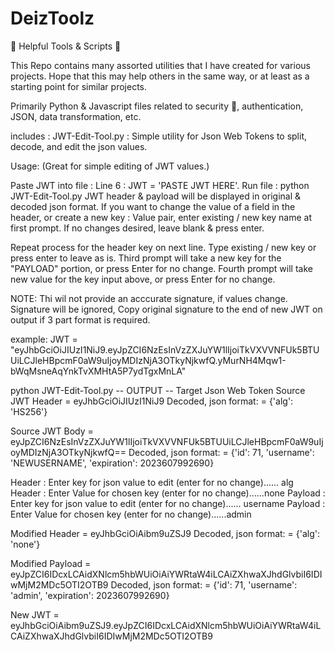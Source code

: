 # DeizToolz

 🧐 Helpful Tools &amp; Scripts 🧐

This Repo contains many assorted utilities that I have created for various projects. 
Hope that this may help others in the same way, or at least as a starting point for similar projects. 

Primarily Python & Javascript files related to security 🤫, authentication, JSON, data transformation, etc. 

includes :
JWT-Edit-Tool.py : Simple utility for Json Web Tokens to split, decode, and edit the json values.

Usage:                   (Great for simple editing of JWT values.)

Paste JWT into file : Line 6 : JWT = 'PASTE JWT HERE'.
Run file : python JWT-Edit-Tool.py
JWT header & payload will be displayed in original & decoded json format.
If you want to change the value of a field in the header, or create a new key : Value pair, 
enter existing / new key name at first prompt. 
If no changes desired, leave blank & press enter.

Repeat process for the header key on next line. 
Type existing / new key or press enter to leave as is. 
Third prompt will take a new key for the "PAYLOAD" portion, or press Enter for no change. 
Fourth prompt will take new value for the key input above, or press Enter for no change.

NOTE: Thi wil not provide an acccurate signature, if values change. 
Signature will be ignored, Copy original signature to the end of new JWT on output if 3 part format is required.

example:
JWT = "eyJhbGciOiJIUzI1NiJ9.eyJpZCI6NzEsInVzZXJuYW1lIjoiTkVXVVNFUk5BTUUiLCJleHBpcmF0aW9uIjoyMDIzNjA3OTkyNjkwfQ.yMurNH4Mqw1-bWqMsneAqYnkTvXMHtA5P7ydTgxMnLA"

python JWT-Edit-Tool.py
-- OUTPUT --
Target Json Web Token
Source JWT Header =  eyJhbGciOiJIUzI1NiJ9
Decoded, json format: =   {'alg': 'HS256'}

Source JWT Body =  eyJpZCI6NzEsInVzZXJuYW1lIjoiTkVXVVNFUk5BTUUiLCJleHBpcmF0aW9uIjoyMDIzNjA3OTkyNjkwfQ==
Decoded, json format: =  {'id': 71, 'username': 'NEWUSERNAME', 'expiration': 2023607992690}

Header : Enter key for json value to edit (enter for no change)...... alg
Header : Enter Value for chosen key (enter for no change)......none 
Payload : Enter key for json value to edit (enter for no change)...... username
Payload : Enter Value for chosen key (enter for no change)......admin

Modified Header =  eyJhbGciOiAibm9uZSJ9
Decoded, json format: =  {'alg': 'none'}

Modified Payload =  eyJpZCI6IDcxLCAidXNlcm5hbWUiOiAiYWRtaW4iLCAiZXhwaXJhdGlvbiI6IDIwMjM2MDc5OTI2OTB9
Decoded, json format: =  {'id': 71, 'username': 'admin', 'expiration': 2023607992690}

New JWT = eyJhbGciOiAibm9uZSJ9.eyJpZCI6IDcxLCAidXNlcm5hbWUiOiAiYWRtaW4iLCAiZXhwaXJhdGlvbiI6IDIwMjM2MDc5OTI2OTB9
